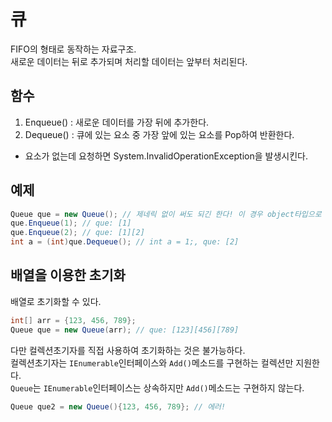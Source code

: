 # 큐
FIFO의 형태로 동작하는 자료구조. <br/>
새로운 데이터는 뒤로 추가되며 처리할 데이터는 앞부터 처리된다. <br/>

## 함수
1. Enqueue() : 새로운 데이터를 가장 뒤에 추가한다.
2. Dequeue() : 큐에 있는 요소 중 가장 앞에 있는 요소를 Pop하여 반환한다.
- 요소가 없는데 요청하면 System.InvalidOperationException을 발생시킨다.

## 예제
```cs
Queue que = new Queue(); // 제네릭 없이 써도 되긴 한다! 이 경우 object타입으로 매개변수를 인식한다.
que.Enqueue(1); // que: [1]
que.Enqueue(2); // que: [1][2]
int a = (int)que.Dequeue(); // int a = 1;, que: [2]
```

## 배열을 이용한 초기화
배열로 초기화할 수 있다. <br/>
```cs
int[] arr = {123, 456, 789};
Queue que = new Queue(arr); // que: [123][456][789]
```
다만 컬렉션초기자를 직접 사용하여 초기화하는 것은 불가능하다. <br/>
컬렉션초기자는 ```IEnumerable```인터페이스와 ```Add()```메소드를 구현하는 컬렉션만 지원한다. <br/>
```Queue```는 ```IEnumerable```인터페이스는 상속하지만 ```Add()```메소드는 구현하지 않는다. <br/>
```cs
Queue que2 = new Queue(){123, 456, 789}; // 에러!
```
